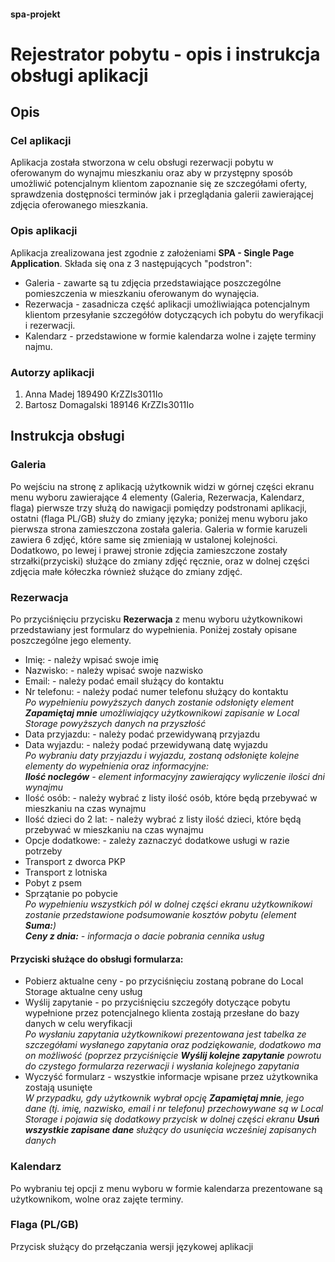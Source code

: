 #### spa-projekt
# Rejestrator pobytu - opis i instrukcja obsługi aplikacji

## Opis
### Cel aplikacji
Aplikacja została stworzona w celu obsługi rezerwacji pobytu w oferowanym do wynajmu mieszkaniu oraz aby w przystępny sposób umożliwić 
potencjalnym klientom zapoznanie się ze szczegółami oferty, sprawdzenia dostępności terminów jak i przeglądania galerii zawierającej 
zdjęcia oferowanego mieszkania.  
### Opis aplikacji
Aplikacja zrealizowana jest zgodnie z założeniami **SPA - Single Page Application**. Składa się ona z 3 następujących "podstron":
* Galeria - zawarte są tu zdjęcia przedstawiające poszczególne pomieszczenia w mieszkaniu oferowanym do wynajęcia.
* Rezerwacja - zasadnicza część aplikacji umożliwiająca potencjalnym klientom przesyłanie szczegółów dotyczących ich pobytu do weryfikacji i rezerwacji.  
* Kalendarz - przedstawione w formie kalendarza wolne i zajęte terminy najmu.
### Autorzy aplikacji
1. Anna Madej 189490 KrZZIs3011Io
1. Bartosz Domagalski 189146 KrZZIs3011Io
## Instrukcja obsługi
### Galeria
Po wejściu na stronę z aplikacją użytkownik widzi w górnej części ekranu menu wyboru zawierające 4 elementy (Galeria, Rezerwacja, Kalendarz, flaga)
pierwsze trzy służą do nawigacji pomiędzy podstronami aplikacji, ostatni (flaga PL/GB) służy do zmiany języka; poniżej menu wyboru jako pierwsza strona 
zamieszczona została galeria. Galeria w formie karuzeli zawiera 6 zdjęć, które same się zmieniają w ustalonej kolejności. 
Dodatkowo, po lewej i prawej stronie zdjęcia zamieszczone zostały strzałki(przyciski) służące do zmiany zdjęć ręcznie, oraz w dolnej części
zdjęcia małe kółeczka również służące do zmiany zdjęć.
### Rezerwacja
Po przyciśnięciu przycisku **Rezerwacja** z menu wyboru użytkownikowi przedstawiany jest formularz do wypełnienia. 
Poniżej zostały opisane poszczególne jego elementy.
* Imię: - należy wpisać swoje imię
* Nazwisko: - należy wpisać swoje nazwisko
* Email: - należy podać email służący do kontaktu
* Nr telefonu: - należy podać numer telefonu służący do kontaktu  
_Po wypełnieniu powyższych danych zostanie odsłonięty element **Zapamiętaj mnie** umożliwiający użytkownikowi zapisanie w Local Storage 
powyższych danych na przyszłość_  
* Data przyjazdu: - należy podać przewidywaną przyjazdu
* Data wyjazdu: - należy podać przewidywaną datę wyjazdu  
_Po wybraniu daty przyjazdu i wyjazdu, zostaną odsłonięte kolejne elementy do wypełnienia oraz informacyjne:  
**Ilość noclegów** - element informacyjny zawierający wyliczenie ilości dni wynajmu_
* Ilość osób: - należy wybrać z listy ilość osób, które będą przebywać w mieszkaniu na czas wynajmu
* Ilość dzieci do 2 lat: - należy wybrać z listy ilość dzieci, które będą przebywać w mieszkaniu na czas wynajmu
* Opcje dodatkowe: - zależy zaznaczyć dodatkowe usługi w razie potrzeby
 * Transport z dworca PKP
 * Transport z lotniska
 * Pobyt z psem
 * Sprzątanie po pobycie  
_Po wypełnieniu wszystkich pól w dolnej części ekranu użytkownikowi zostanie przedstawione podsumowanie kosztów pobytu (element **Suma:**)_  
_**Ceny z dnia:** - informacja o dacie pobrania cennika usług_
#### Przyciski służące do obsługi formularza:  
* Pobierz aktualne ceny - po przyciśnięciu zostaną pobrane do Local Storage aktualne ceny usług
* Wyślij zapytanie - po przyciśnięciu szczegóły dotyczące pobytu wypełnione przez potencjalnego klienta zostają przesłane do bazy danych w celu weryfikacji  
_Po wysłaniu zapytania użytkownikowi prezentowana jest tabelka ze szczegółami wysłanego zapytania oraz podziękowanie, 
dodatkowo ma on możliwość (poprzez przyciśnięcie **Wyślij kolejne zapytanie** powrotu do czystego formularza rezerwacji i wysłania kolejnego zapytania_
* Wyczyść formularz - wszystkie informacje wpisane przez użytkownika zostają usunięte  
_W przypadku, gdy użytkownik wybrał opcję **Zapamiętaj mnie**, jego dane (tj. imię, nazwisko, email i nr telefonu) przechowywane są w Local Storage
i pojawia się dodatkowy przycisk w dolnej części ekranu **Usuń wszystkie zapisane dane** służący do usunięcia wcześniej zapisanych danych_
### Kalendarz  
Po wybraniu tej opcji z menu wyboru w formie kalendarza prezentowane są użytkownikom, wolne oraz zajęte terminy.
### Flaga (PL/GB)  
Przycisk służący do przełączania wersji językowej aplikacji
